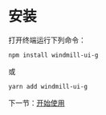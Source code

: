 # 安装

打开终端运行下列命令：

```bash
npm install windmill-ui-g
```

或

```bash
yarn add windmill-ui-g
```

下一节：[开始使用](#/doc/get-started)
